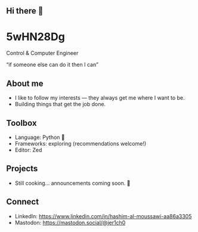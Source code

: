 ## Hi there 👋

<!--
**5wHN28Dg/5wHN28Dg** is a ✨ _special_ ✨ repository because its `README.md` (this file) appears on your GitHub profile.

Here are some ideas to get you started:

- 🔭 I’m currently working on ...
- 🌱 I’m currently learning ...
- 👯 I’m looking to collaborate on ...
- 🤔 I’m looking for help with ...
- 💬 Ask me about ...
- 📫 How to reach me: ...
- 😄 Pronouns: ...
- ⚡ Fun fact: ...
-->
# 5wHN28Dg

Control & Computer Engineer

“if someone else can do it then I can”

## About me
- I like to follow my interests — they always get me where I want to be.
- Building things that get the job done.

## Toolbox
- Language: Python 🐍
- Frameworks: exploring (recommendations welcome!)
- Editor: Zed

## Projects
- Still cooking… announcements coming soon. 🍳

## Connect
- LinkedIn: https://www.linkedin.com/in/hashim-al-moussawi-aa86a3305
- Mastodon: https://mastodon.social/@jer1ch0
